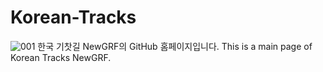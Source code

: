 # Korean-Tracks
![001](https://user-images.githubusercontent.com/75788864/139593645-d2c8e67b-159f-4574-9b92-47347898bd62.png)
한국 기찻길 NewGRF의 GitHub 홈페이지입니다. This is a main page of Korean Tracks NewGRF.
